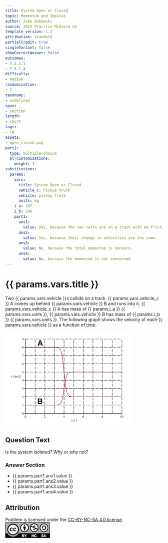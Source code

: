 ```yaml
---
title: System Open or Closed
topic: Momentum and Impulse
author: Jake Bobowski
source: 2015 Practice Midterm Q3
template_version: 1.3
attribution: standard
partialCredit: true
singleVariant: false
showCorrectAnswer: false
outcomes:
- 7.5.1.1
- 7.5.1.4
difficulty:
- medium
randomization:
- 2
taxonomy:
- undefined
span:
- section
length:
- short
tags:
- EW
assets:
- open_closed.png
part1:
  type: multiple-choice
  pl-customizations:
    weight: 1
substitutions:
  params:
    vars:
      title: System Open or Closed
      vehicle_c: Pickup truck
      vehicle: pickup truck
      units: kg
    i_a: 107
    i_b: 298
    part1:
      ans1:
        value: Yes, because the two carts are on a track with no friction.
      ans2:
        value: Yes, because their change in velocities are the same.
      ans3:
        value: No, because the total momentum is nonzero.
      ans4:
        value: No, because the momentum is not conserved
---
```

# {{ params.vars.title }}
Two {{ params.vars.vehicle }}s collide on a track. {{ params.vars.vehicle_c }}  A comes up behind {{ params.vars.vehicle }}  B and runs into it.
{{ params.vars.vehicle_c }} A has mass of {{ params.i_a }} {{ params.vars.units }}, {{ params.vars.vehicle }} B has mass of {{ params.i_b }} {{ params.vars.units }}.
The following graph shows the velocity of each {{ params.vars.vehicle }} as a function of time.

<img alt="A velocity versus time graph where {{ params.vars.vehicle }} A has an initial velocity of 8 meters per second and {{ params.vars.vehicle }} B has an initial velocity of 1 meter per second. The two {{ params.vars.vehicle }}s collide at around 4 seconds. The velocity of {{ params.vars.vehicle }} A decreases to 2 meters per second and the velocity of {{ params.vars.vehicle }} B increases to 5 meters per second." src="open_closed.png" width=400>

## Question Text

Is the system isolated? Why or why not?

### Answer Section

- {{ params.part1.ans1.value }}
- {{ params.part1.ans2.value }}
- {{ params.part1.ans3.value }}
- {{ params.part1.ans4.value }}

## Attribution

Problem is licensed under the [CC-BY-NC-SA 4.0 license](https://creativecommons.org/licenses/by-nc-sa/4.0/).<br> ![The Creative Commons 4.0 license requiring attribution-BY, non-commercial-NC, and share-alike-SA license.](https://raw.githubusercontent.com/firasm/bits/master/by-nc-sa.png)